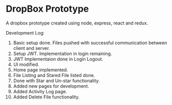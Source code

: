 # DropBox Prototype

A dropbox prototype created using node, express, react and redux.

Development Log:
1. Basic setup done. Files pushed with successful communication between client and server.
2. Setup JWT. Implementation in login remaining.
3. JWT Implementaion done in Login Logout.
4. UI modified.
5. Home page implemented.
6. File Listing and Stared File listed done.
7. Done with Star and Un-star functionality.
8. Added new pages for development.
9. Added Activity Log page.
10. Added Delete File functionality.
